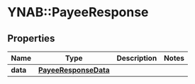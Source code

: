 # YNAB::PayeeResponse

## Properties
Name | Type | Description | Notes
------------ | ------------- | ------------- | -------------
**data** | [**PayeeResponseData**](PayeeResponseData.md) |  | 


